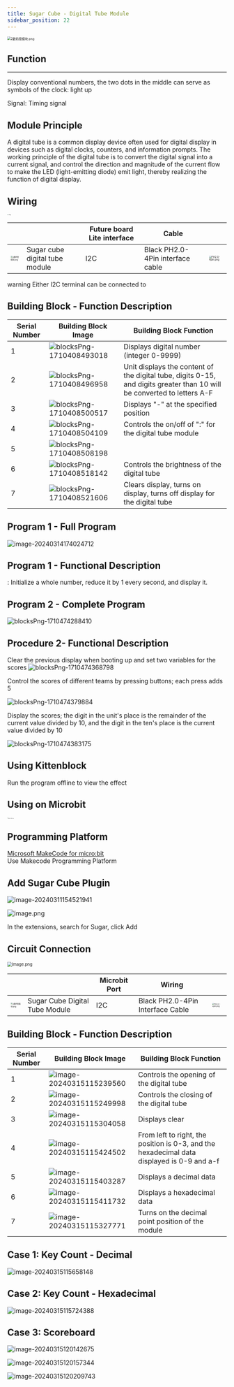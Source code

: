 ```yaml
---
title: Sugar Cube - Digital Tube Module
sidebar_position: 22
---
```


<img src="https://learn.kittenbot.cn/2024md_pic/1706865741220-a0aa3f75-a230-4f45-a4e2-d9bce37160bd.png" alt="2数码管模块.png" style="zoom:50%;" />



##   Function

---
Display conventional numbers, the two dots in the middle can serve as symbols of the clock: light up

Signal: Timing signal





## Module Principle
A digital tube is a common display device often used for digital display in devices such as digital clocks, counters, and information prompts. The working principle of the digital tube is to convert the digital signal into a current signal, and control the direction and magnitude of the current flow to make the LED (light-emitting diode) emit light, thereby realizing the function of digital display.





## Wiring
<img src="https://learn.kittenbot.cn/2024md_pic/1706866501177-b662507a-a568-483e-adaa-bdaba953980a.png" alt="3.png" style="zoom: 15%;" />

|  |  | Future board Lite interface | Cable | <br /> |
| --- | --- | --- | --- | --- |
| <img src="https://learn.kittenbot.cn/2024md_pic/1706865741220-a0aa3f75-a230-4f45-a4e2-d9bce37160bd.png" alt="2数码管模块.png" style="zoom:25%;" /> | Sugar cube digital tube module | I2C | Black PH2.0-4Pin interface cable | <img src="https://learn.kittenbot.cn/2024md_pic/1706866506331-aff5ef84-0413-4a5e-90bc-5a476728eddb.png" alt="PH2.0-4pin.png" style="zoom:35%;" /> |
warning
Either I2C terminal can be connected to



## Building Block - Function Description
| Serial Number | Building Block Image | Building Block Function |
| --- | --- | --- |
| 1 | ![blocksPng-1710408493018](https://learn.kittenbot.cn/2024md_pic/blocksPng-1710408493018.png) | Displays digital number (integer 0-9999) |
| 2 | ![blocksPng-1710408496958](https://learn.kittenbot.cn/2024md_pic/blocksPng-1710408496958.png) | Unit displays the content of the digital tube, digits 0-15, and digits greater than 10 will be converted to letters A-F |
| 3 | ![blocksPng-1710408500517](https://learn.kittenbot.cn/2024md_pic/blocksPng-1710408500517.png) | Displays "-" at the specified position |
| 4 | ![blocksPng-1710408504109](https://learn.kittenbot.cn/2024md_pic/blocksPng-1710408504109.png) | Controls the on/off of ":" for the digital tube module |
| 5 | ![blocksPng-1710408508198](https://learn.kittenbot.cn/2024md_pic/blocksPng-1710408508198.png) | |
| 6 | ![blocksPng-1710408518142](https://learn.kittenbot.cn/2024md_pic/blocksPng-1710408518142.png) | Controls the brightness of the digital tube |
| 7 | ![blocksPng-1710408521606](https://learn.kittenbot.cn/2024md_pic/blocksPng-1710408521606.png) | Clears display, turns on display, turns off display for the digital tube |





## Program 1 - Full Program
![image-20240314174024712](https://learn.kittenbot.cn/2024md_pic/image-20240314174024712.png)





## Program 1 - Functional Description
:
Initialize a whole number, reduce it by 1 every second, and display it.



## Program 2 - Complete Program


![blocksPng-1710474288410](https://learn.kittenbot.cn/2024md_pic/blocksPng-1710474288410.png)



## Procedure 2- Functional Description
Clear the previous display when booting up and set two variables for the scores
![blocksPng-1710474368798](https://learn.kittenbot.cn/2024md_pic/blocksPng-1710474368798.png)





Control the scores of different teams by pressing buttons; each press adds 5

![blocksPng-1710474379884](https://learn.kittenbot.cn/2024md_pic/blocksPng-1710474379884.png)





Display the scores; the digit in the unit's place is the remainder of the current value divided by 10, and the digit in the ten's place is the current value divided by 10



![blocksPng-1710474383175](https://learn.kittenbot.cn/2024md_pic/blocksPng-1710474383175.png)

## Using Kittenblock
Run the program offline to view the effect





## Using on Microbit
<img src="https://learn.kittenbot.cn/2024md_pic/1709112761000-c84282ba-fe71-45c1-8ad4-8e7f6fc4738f.png" alt="Robotbit_压缩后.png" style="zoom:10%;" />





##   Programming Platform
[Microsoft MakeCode for micro:bit](https://makecode.microbit.org/#editor)<br />Use Makecode Programming Platform





##   Add Sugar Cube Plugin
![image-20240311154521941](https://learn.kittenbot.cn/2024md_pic/image-20240311154521941.png)



![image.png](https://learn.kittenbot.cn/2024md_pic/1709111641678-73b61119-c29c-4b48-add7-375ce9a15935.png)

In the extensions, search for Sugar, click Add





## Circuit Connection
<img src="https://learn.kittenbot.cn/2024md_pic/1709781806862-22c8c0b1-7e25-41a4-95d3-24efc69605c5.png" alt="image.png" style="zoom: 67%;" />

|  |  | Microbit Port | Wiring | <br /> |
| --- | --- | --- | --- | --- |
| <img src="https://learn.kittenbot.cn/2024md_pic/1706865741220-a0aa3f75-a230-4f45-a4e2-d9bce37160bd.png" alt="2数码管模块.png" style="zoom:25%;" /> | Sugar Cube Digital Tube Module | I2C | Black PH2.0-4Pin Interface Cable | <img src="https://learn.kittenbot.cn/2024md_pic/1706866506331-aff5ef84-0413-4a5e-90bc-5a476728eddb.png" alt="PH2.0-4pin.png" style="zoom:25%;" /> |



## Building Block - Function Description

| Serial Number | Building Block Image                                         | Building Block Function                                      |
| ------------- | ------------------------------------------------------------ | ------------------------------------------------------------ |
| 1             | ![image-20240315115239560](https://learn.kittenbot.cn/2024md_pic/image-20240315115239560.png) | Controls the opening of the digital tube                     |
| 2             | ![image-20240315115249998](https://learn.kittenbot.cn/2024md_pic/image-20240315115249998.png) | Controls the closing of the digital tube                     |
| 3             | ![image-20240315115304058](https://learn.kittenbot.cn/2024md_pic/image-20240315115304058.png) | Displays clear                                               |
| 4             | ![image-20240315115424502](https://learn.kittenbot.cn/2024md_pic/image-20240315115424502.png) | From left to right, the position is 0-3, and the hexadecimal data displayed is 0-9 and a-f |
| 5             | ![image-20240315115403287](https://learn.kittenbot.cn/2024md_pic/image-20240315115403287.png) | Displays a decimal data                                      |
| 6             | ![image-20240315115411732](https://learn.kittenbot.cn/2024md_pic/image-20240315115411732.png) | Displays a hexadecimal data                                  |
| 7             | ![image-20240315115327771](https://learn.kittenbot.cn/2024md_pic/image-20240315115327771.png) | Turns on the decimal point position of the module            |





##   Case 1: Key Count - Decimal
![image-20240315115658148](https://learn.kittenbot.cn/2024md_pic/image-20240315115658148.png)





##   Case 2: Key Count - Hexadecimal
![image-20240315115724388](https://learn.kittenbot.cn/2024md_pic/image-20240315115724388.png)





## Case 3: Scoreboard
![image-20240315120142675](https://learn.kittenbot.cn/2024md_pic/image-20240315120142675.png)



![image-20240315120157344](https://learn.kittenbot.cn/2024md_pic/image-20240315120157344.png)



![image-20240315120209743](https://learn.kittenbot.cn/2024md_pic/image-20240315120209743.png)



